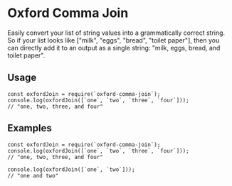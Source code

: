# Oxford Comma Join

Easily convert your list of string values into a grammatically correct
string. So if your list looks like ["milk", "eggs", "bread", "toilet paper"],
then you can directly add it to an output as a single string:
"milk, eggs, bread, and toilet paper".

## Usage
```
const oxfordJoin = require(`oxford-comma-join`);
console.log(oxfordJoin([`one`, `two`, `three`, `four`]));
// "one, two, three, and four"
```

## Examples
```
const oxfordJoin = require(`oxford-comma-join`);
console.log(oxfordJoin([`one`, `two`, `three`, `four`]));
// "one, two, three, and four"

console.log(oxfordJoin([`one`, `two`]));
// "one and two"
```




